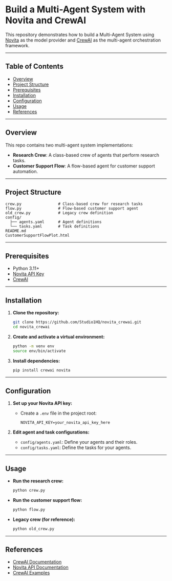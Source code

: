 # Build a Multi-Agent System with Novita and CrewAI

This repository demonstrates how to build a Multi-Agent System using [Novita](https://novita.ai/) as the model provider and [CrewAI](https://docs.crewai.com/) as the multi-agent orchestration framework.

---

## Table of Contents

- [Overview](#overview)
- [Project Structure](#project-structure)
- [Prerequisites](#prerequisites)
- [Installation](#installation)
- [Configuration](#configuration)
- [Usage](#usage)
- [References](#references)

---

## Overview

This repo contains two multi-agent system implementations:
- **Research Crew**: A class-based crew of agents that perform research tasks.
- **Customer Support Flow**: A flow-based agent for customer support automation.

---

## Project Structure

```
crew.py                # Class-based crew for research tasks
flow.py                # Flow-based customer support agent
old_crew.py            # Legacy crew definition
config/
  ├── agents.yaml      # Agent definitions
  └── tasks.yaml       # Task definitions
README.md
CustomerSupportFlowPlot.html
```

---

## Prerequisites

- Python 3.11+
- [Novita API Key](https://novita.ai/)
- [CrewAI](https://pypi.org/project/crewai/)

---

## Installation

1. **Clone the repository:**
   ```sh
   git clone https://github.com/Studio1HQ/novita_crewai.git
   cd novita_crewai
   ```

2. **Create and activate a virtual environment:**
   ```sh
   python -m venv env
   source env/bin/activate
   ```

3. **Install dependencies:**
   ```sh
   pip install crewai novita
   ```

---

## Configuration

1. **Set up your Novita API key:**
   - Create a `.env` file in the project root:
     
     ```
     NOVITA_API_KEY=your_novita_api_key_here
     ```

2. **Edit agent and task configurations:**
   - `config/agents.yaml`: Define your agents and their roles.
   - `config/tasks.yaml`: Define the tasks for your agents.

---

## Usage

- **Run the research crew:**
  ```sh
  python crew.py
  ```

- **Run the customer support flow:**
  ```sh
  python flow.py
  ```

- **Legacy crew (for reference):**
  ```sh
  python old_crew.py
  ```

---

## References

- [CrewAI Documentation](https://docs.crewai.com/)
- [Novita API Documentation](https://novita.ai/docs/guides/introduction)
- [CrewAI Examples](https://docs.crewai.com/en/examples/example)






